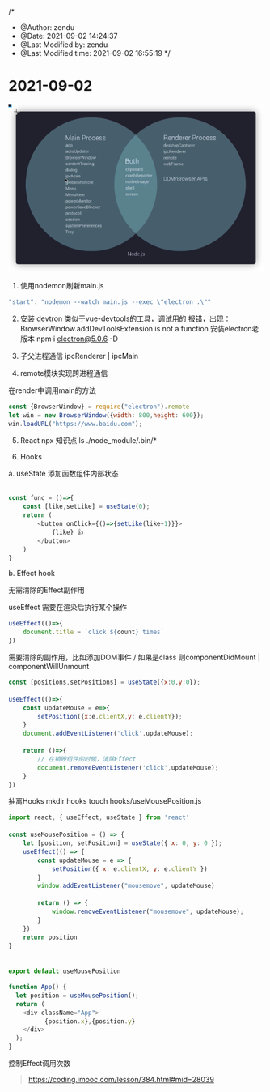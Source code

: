 /*
 * @Author: zendu 
 * @Date: 2021-09-02 14:24:37 
 * @Last Modified by: zendu
 * @Last Modified time: 2021-09-02 16:55:19
 */

# 2021-09-02

![image-20210902144346764](img/image-20210902144346764.png)


1. 使用nodemon刷新main.js
```js
"start": "nodemon --watch main.js --exec \"electron .\""
```

2. 安装 devtron 类似于vue-devtools的工具，调试用的
报错，出现：BrowserWindow.addDevToolsExtension is not a function
安装electron老版本 npm i electron@5.0.6 -D


3. 子父进程通信
ipcRenderer  |   ipcMain


4. remote模块实现跨进程通信

在render中调用main的方法

```js
const {BrowserWindow} = require("electron").remote
let win = new BrowserWindow({width: 800,height: 600});
win.loadURL("https://www.baidu.com");
```


5. React
npx 知识点 ls ./node_module/.bin/*

6. Hooks

a. useState 添加函数组件内部状态

```js

const func = ()=>{
    const [like,setLike] = useState(0); 
    return (
        <button onClick={()=>{setLike(like+1)}}>
            {like} 👍
        </button>
    )
}
```

b. Effect hook

无需清除的Effect副作用

useEffect 需要在渲染后执行某个操作

```js
useEffect(()=>{
    document.title = `click ${count} times`
})
```

需要清除的副作用，比如添加DOM事件 / 如果是class 则componentDidMount | componentWillUnmount

```js
const [positions,setPositions] = useState({x:0,y:0});

useEffect(()=>{
    const updateMouse = e=>{
        setPosition({x:e.clientX,y: e.clientY});
    }
    document.addEventListener('click',updateMouse);

    return ()=>{
        // 在销毁组件的时候，清除Effect
        document.removeEventListener('click',updateMouse);
    }
})
```

抽离Hooks
mkdir hooks
touch hooks/useMousePosition.js

```js
import react, { useEffect, useState } from 'react'

const useMousePosition = () => {
    let [position, setPosition] = useState({ x: 0, y: 0 });
    useEffect(() => {
        const updateMouse = e => {
            setPosition({ x: e.clientX, y: e.clientY })
        }
        window.addEventListener("mousemove", updateMouse)

        return () => {
            window.removeEventListener("mousemove", updateMouse);
        }
    })
    return position
}


export default useMousePosition
```

```js
function App() {
  let position = useMousePosition();
  return (
    <div className="App">
          {position.x},{position.y}
    </div>
  );
}
```

控制Effect调用次数



> https://coding.imooc.com/lesson/384.html#mid=28039